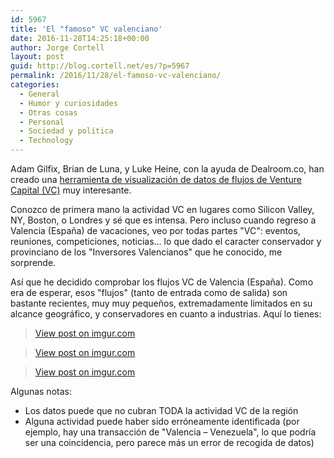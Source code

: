 ```yaml
---
id: 5967
title: 'El "famoso" VC valenciano'
date: 2016-11-28T14:25:18+00:00
author: Jorge Cortell
layout: post
guid: http://blog.cortell.net/es/?p=5967
permalink: /2016/11/28/el-famoso-vc-valenciano/
categories:
  - General
  - Humor y curiosidades
  - Otras cosas
  - Personal
  - Sociedad y polí­tica
  - Technology
---
```

Adam Gilfix, Brian de Luna, y Luke Heine, con la ayuda de Dealroom.co, han creado una [herramienta de visualización de datos de flujos de Venture Capital (VC)](http://venturecapitalflows.com/eu/) muy interesante.

Conozco de primera mano la actividad VC en lugares como Silicon Valley, NY, Boston, o Londres y sé que es intensa. Pero incluso cuando regreso a Valencia (España) de vacaciones, veo por todas partes "VC": eventos, reuniones, competiciones, noticias... lo que dado el caracter conservador y provinciano de los "Inversores Valencianos" que he conocido, me sorprende.

Así que he decidido comprobar los flujos VC de Valencia (España). Como era de esperar, esos "flujos" (tanto de entrada como de salida) son bastante recientes, muy muy pequeños, extremadamente limitados en su alcance geográfico, y conservadores en cuanto a industrias. Aquí lo tienes:

<blockquote class="imgur-embed-pub" lang="en" data-id="WGgCChj">
  <p>
    <a href="http://imgur.com/WGgCChj">View post on imgur.com</a>
  </p>
</blockquote>



<blockquote class="imgur-embed-pub" lang="en" data-id="EmGeclk">
  <p>
    <a href="http://imgur.com/EmGeclk">View post on imgur.com</a>
  </p>
</blockquote>



<blockquote class="imgur-embed-pub" lang="en" data-id="QbRvZvU">
  <p>
    <a href="http://imgur.com/QbRvZvU">View post on imgur.com</a>
  </p>
</blockquote>



Algunas notas:

  * Los datos puede que no cubran TODA la actividad VC de la región
  * Alguna actividad puede haber sido erróneamente identificada (por ejemplo, hay una transacción de "Valencia – Venezuela", lo que podría ser una coincidencia, pero parece más un error de recogida de datos)